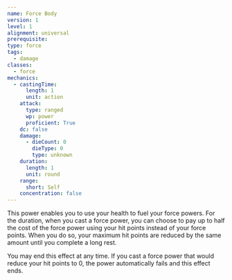 ```yaml
---
name: Force Body
version: 1
level: 1
alignment: universal
prerequisite: 
type: force
tags:
  - damage
classes:
  - force
mechanics:
  - castingTime:
      length: 1
      unit: action
    attack:
      type: ranged
      wp: power
      proficient: True
    dc: false
    damage:
      - dieCount: 0
        dieType: 0
        type: unknown
    duration:
      length: 1
      unit: round
    range:
      short: Self
    concentration: false
---
```

This power enables you to use your health to fuel your force powers. For the duration, when you cast a force power, you can choose to pay up to half the cost of the force power using your hit points instead of your force points. When you do so, your maximum hit points are reduced by the same amount until you complete a long rest.

You may end this effect at any time. If you cast a force power that would reduce your hit points to 0, the power automatically fails and this effect ends.
    